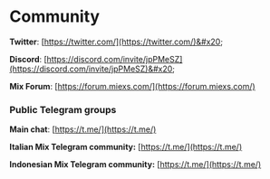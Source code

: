 # Community

**Twitter**: [https://twitter.com/](https://twitter.com/)&#x20;

**Discord**: [https://discord.com/invite/jpPMeSZ](https://discord.com/invite/jpPMeSZ)&#x20;

**Mix Forum**: [https://forum.miexs.com/](https://forum.miexs.com/)

### Public Telegram groups

**Main chat**: [https://t.me/](https://t.me/)

<!-- **Mix announcements group**: [https://t.me/FuseAnnouncements](https://t.me/FuseAnnouncements) -->

<!-- **Mix Cash group**: [https://t.me/fusecash](https://t.me/fusecash) -->

<!-- **TLChainSwap group**: [https://t.me/fuseswap](https://t.me/fuseswap) -->

<!-- **Mix NFTs**: [https://t.me/fuseNFTs](https://t.me/fuseNFTs)&#x20; -->

**Italian Mix Telegram community:** [https://t.me/](https://t.me/)

**Indonesian Mix Telegram community:** [https://t.me/](https://t.me/)

